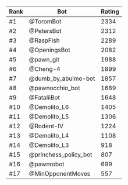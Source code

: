 Rank|Bot|Rating
---|---|---
#1|@ToromBot|2334
#2|@PetersBot|2312
#3|@RaspFish|2289
#4|@OpeningsBot|2082
#5|@pawn_git|1988
#6|@Cheng-4|1899
#7|@dumb_by_abulmo-bot|1857
#8|@pawnocchio_bot|1689
#9|@FataliiBot|1648
#10|@Demolito_L6|1405
#11|@Demolito_L5|1306
#12|@Rodent-IV|1224
#13|@Demolito_L4|1108
#14|@Demolito_L3|918
#15|@princhess_policy_bot|807
#16|@pawnrobot|699
#17|@MinOpponentMoves|557
